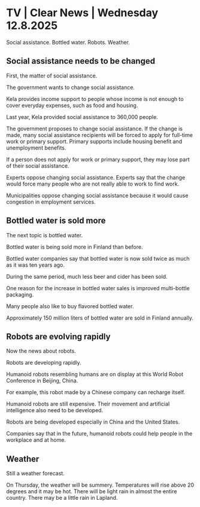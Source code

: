 # TV | Clear News | Wednesday 12.8.2025

Social assistance. Bottled water. Robots. Weather.

## Social assistance needs to be changed

First, the matter of social assistance.

The government wants to change social assistance.

Kela provides income support to people whose income is not enough to cover everyday expenses, such as food and housing.

Last year, Kela provided social assistance to 360,000 people.

The government proposes to change social assistance. If the change is made, many social assistance recipients will be forced to apply for full-time work or primary support. Primary supports include housing benefit and unemployment benefits.

If a person does not apply for work or primary support, they may lose part of their social assistance.

Experts oppose changing social assistance. Experts say that the change would force many people who are not really able to work to find work.

Municipalities oppose changing social assistance because it would cause congestion in employment services.

## Bottled water is sold more

The next topic is bottled water.

Bottled water is being sold more in Finland than before.

Bottled water companies say that bottled water is now sold twice as much as it was ten years ago.

During the same period, much less beer and cider has been sold.

One reason for the increase in bottled water sales is improved multi-bottle packaging.

Many people also like to buy flavored bottled water.

Approximately 150 million liters of bottled water are sold in Finland annually.

## Robots are evolving rapidly

Now the news about robots.

Robots are developing rapidly.

Humanoid robots resembling humans are on display at this World Robot Conference in Beijing, China.

For example, this robot made by a Chinese company can recharge itself.

Humanoid robots are still expensive. Their movement and artificial intelligence also need to be developed.

Robots are being developed especially in China and the United States.

Companies say that in the future, humanoid robots could help people in the workplace and at home.

## Weather

Still a weather forecast.

On Thursday, the weather will be summery. Temperatures will rise above 20 degrees and it may be hot. There will be light rain in almost the entire country. There may be a little rain in Lapland.
